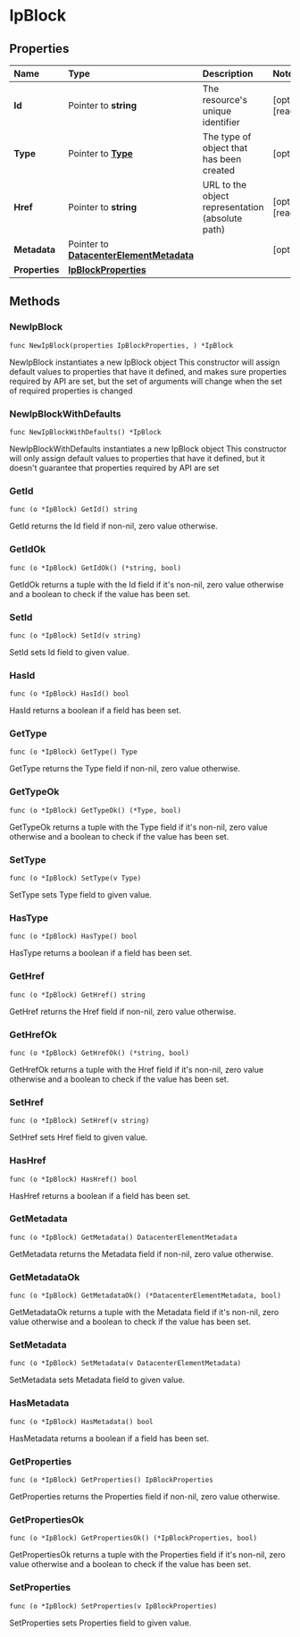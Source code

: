 # IpBlock

## Properties

| Name | Type | Description | Notes |
| :--- | :--- | :--- | :--- |
| **Id** | Pointer to **string** | The resource's unique identifier | \[optional\] \[readonly\] |
| **Type** | Pointer to [**Type**](type.md) | The type of object that has been created | \[optional\] |
| **Href** | Pointer to **string** | URL to the object representation \(absolute path\) | \[optional\] \[readonly\] |
| **Metadata** | Pointer to [**DatacenterElementMetadata**](datacenterelementmetadata.md) |  | \[optional\] |
| **Properties** | [**IpBlockProperties**](ipblockproperties.md) |  |  |

## Methods

### NewIpBlock

`func NewIpBlock(properties IpBlockProperties, ) *IpBlock`

NewIpBlock instantiates a new IpBlock object This constructor will assign default values to properties that have it defined, and makes sure properties required by API are set, but the set of arguments will change when the set of required properties is changed

### NewIpBlockWithDefaults

`func NewIpBlockWithDefaults() *IpBlock`

NewIpBlockWithDefaults instantiates a new IpBlock object This constructor will only assign default values to properties that have it defined, but it doesn't guarantee that properties required by API are set

### GetId

`func (o *IpBlock) GetId() string`

GetId returns the Id field if non-nil, zero value otherwise.

### GetIdOk

`func (o *IpBlock) GetIdOk() (*string, bool)`

GetIdOk returns a tuple with the Id field if it's non-nil, zero value otherwise and a boolean to check if the value has been set.

### SetId

`func (o *IpBlock) SetId(v string)`

SetId sets Id field to given value.

### HasId

`func (o *IpBlock) HasId() bool`

HasId returns a boolean if a field has been set.

### GetType

`func (o *IpBlock) GetType() Type`

GetType returns the Type field if non-nil, zero value otherwise.

### GetTypeOk

`func (o *IpBlock) GetTypeOk() (*Type, bool)`

GetTypeOk returns a tuple with the Type field if it's non-nil, zero value otherwise and a boolean to check if the value has been set.

### SetType

`func (o *IpBlock) SetType(v Type)`

SetType sets Type field to given value.

### HasType

`func (o *IpBlock) HasType() bool`

HasType returns a boolean if a field has been set.

### GetHref

`func (o *IpBlock) GetHref() string`

GetHref returns the Href field if non-nil, zero value otherwise.

### GetHrefOk

`func (o *IpBlock) GetHrefOk() (*string, bool)`

GetHrefOk returns a tuple with the Href field if it's non-nil, zero value otherwise and a boolean to check if the value has been set.

### SetHref

`func (o *IpBlock) SetHref(v string)`

SetHref sets Href field to given value.

### HasHref

`func (o *IpBlock) HasHref() bool`

HasHref returns a boolean if a field has been set.

### GetMetadata

`func (o *IpBlock) GetMetadata() DatacenterElementMetadata`

GetMetadata returns the Metadata field if non-nil, zero value otherwise.

### GetMetadataOk

`func (o *IpBlock) GetMetadataOk() (*DatacenterElementMetadata, bool)`

GetMetadataOk returns a tuple with the Metadata field if it's non-nil, zero value otherwise and a boolean to check if the value has been set.

### SetMetadata

`func (o *IpBlock) SetMetadata(v DatacenterElementMetadata)`

SetMetadata sets Metadata field to given value.

### HasMetadata

`func (o *IpBlock) HasMetadata() bool`

HasMetadata returns a boolean if a field has been set.

### GetProperties

`func (o *IpBlock) GetProperties() IpBlockProperties`

GetProperties returns the Properties field if non-nil, zero value otherwise.

### GetPropertiesOk

`func (o *IpBlock) GetPropertiesOk() (*IpBlockProperties, bool)`

GetPropertiesOk returns a tuple with the Properties field if it's non-nil, zero value otherwise and a boolean to check if the value has been set.

### SetProperties

`func (o *IpBlock) SetProperties(v IpBlockProperties)`

SetProperties sets Properties field to given value.

